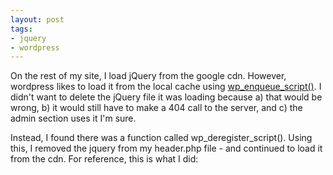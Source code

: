 ```yaml
---
layout: post
tags:
- jquery
- wordpress
---
```


On the rest of my site, I load jQuery from the google cdn.  However, wordpress likes to load it from the local cache using [wp_enqueue_script()](http://codex.wordpress.org/Function_Reference/wp_enqueue_script).  I didn't want to delete the jQuery file it was loading because a) that would be wrong, b) it would still have to make a 404 call to the server, and c) the admin section uses it I'm sure.

Instead, I found there was a function called wp_deregister_script().  Using this, I removed the jquery from my header.php file - and continued to load it from the cdn.  For reference, this is what I did:


    
    
    
    

